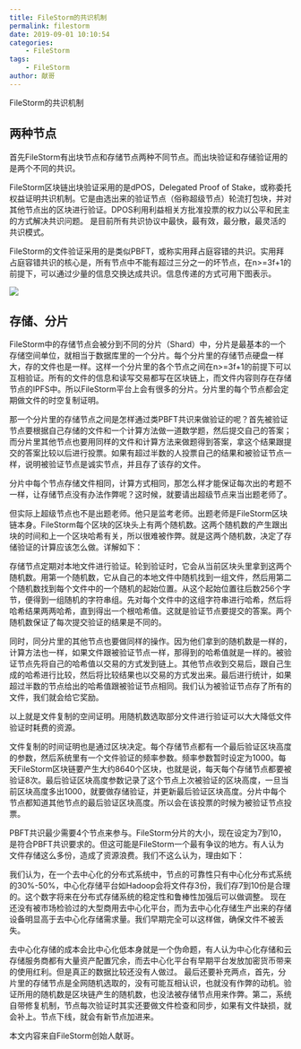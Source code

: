 ```yaml
---
title: FileStorm的共识机制
permalink: filestorm
date: 2019-09-01 10:10:54
categories: 
    - FileStorm
tags: 
    - FileStorm
author: 献哥
---
```


FileStorm的共识机制

<!-- more -->

## 两种节点

首先FileStorm有出块节点和存储节点两种不同节点。而出块验证和存储验证用的是两个不同的共识。

FileStorm区块链出块验证采用的是dPOS，Delegated Proof of Stake，或称委托权益证明共识机制。它是由选出来的验证节点（俗称超级节点）轮流打包块，并对其他节点出的区块进行验证。DPOS利用利益相关方批准投票的权力以公平和民主的方式解决共识问题。 是目前所有共识协议中最快，最有效，最分散，最灵活的共识模式。

FileStorm的文件验证采用的是类似PBFT，或称实用拜占庭容错的共识。实用拜占庭容错共识的核心是，所有节点中不能有超过三分之一的坏节点，在n>=3f+1的前提下，可以通过少量的信息交换达成共识。信息传递的方式可用下图表示。

![](https://img.learnblockchain.cn/2019/09/15674925768119.png)


## 存储、分片

FileStorm中的存储节点会被分到不同的分片（Shard）中，分片是最基本的一个存储空间单位，就相当于数据库里的一个分片。每个分片里的存储节点硬盘一样大，存的文件也是一样。这样一个分片里的各个节点之间在n>=3f+1的前提下可以互相验证。所有的文件的信息和读写交易都写在区块链上，而文件内容则存在存储节点的IPFS中。所以FileStorm平台上会有很多的分片。分片里的每个节点都会定期做文件的时空复制证明。

那一个分片里的存储节点之间是怎样通过类PBFT共识来做验证的呢？首先被验证节点要根据自己存储的文件和一个计算方法做一道数学题，然后提交自己的答案；而分片里其他节点也要用同样的文件和计算方法来做题得到答案，拿这个结果跟提交的答案比较以后进行投票。如果有超过半数的人投票自己的结果和被验证节点一样，说明被验证节点是诚实节点，并且存了该存的文件。

分片中每个节点存储文件相同，计算方式相同，那怎么样才能保证每次出的考题不一样，让存储节点没有办法作弊呢？这时候，就要请出超级节点来当出题老师了。

但实际上超级节点也不是出题老师。他只是监考老师。出题老师是FileStorm区块链本身。FileStorm每个区块的区块头上有两个随机数。这两个随机数的产生跟出块的时间和上一个区块哈希有关，所以很难被作弊。就是这两个随机数，决定了存储验证的计算应该怎么做。详解如下：

存储节点定期对本地文件进行验证。轮到验证时，它会从当前区块头里拿到这两个随机数。用第一个随机数，它从自己的本地文件中随机找到一组文件，然后用第二个随机数找到每个文件中的一个随机的起始位置。从这个起始位置往后数256个字节，便得到一组随机的字符串组。先对每个文件中的这组字符串进行哈希，然后将哈希结果两两哈希，直到得出一个根哈希值。这就是验证节点要提交的答案。两个随机数保证了每次提交验证的结果是不同的。

同时，同分片里的其他节点也要做同样的操作。因为他们拿到的随机数是一样的，计算方法也一样，如果文件跟被验证节点一样，那得到的哈希值就是一样的。被验证节点先将自己的哈希值以交易的方式发到链上。其他节点收到交易后，跟自己生成的哈希进行比较，然后将比较结果也以交易的方式发出来。最后进行统计，如果超过半数的节点给出的哈希值跟被验证节点相同。我们认为被验证节点存了所有的文件，我们就会给它奖励。

以上就是文件复制的空间证明。用随机数选取部分文件进行验证可以大大降低文件验证时耗费的资源。

文件复制的时间证明也是通过区块决定。每个存储节点都有一个最后验证区块高度的参数，然后系统里有一个文件验证的频率参数。频率参数暂时设定为1000。每天FileStorm区块链要产生大约8640个区块，也就是说，每天每个存储节点都要被验证8次。最后验证区块高度参数记录了这个节点上次被验证的区块高度，一旦当前区块高度多出1000，就要做存储验证，并更新最后验证区块高度。分片中每个节点都知道其他节点的最后验证区块高度。所以会在该投票的时候为被验证节点投票。

PBFT共识最少需要4个节点来参与。FileStorm分片的大小，现在设定为7到10，是符合PBFT共识要求的。但这可能是FileStorm一个最有争议的地方。有人认为文件存储这么多份，造成了资源浪费。我们不这么认为，理由如下：

我们认为，在一个去中心化的分布式系统中，节点的可靠性只有中心化分布式系统的30%-50%，中心化存储平台如Hadoop会将文件存3份，我们存7到10份是合理的。这个数字将来在分布式存储系统的稳定性和鲁棒性加强后可以做调整。
现在还没有被市场检验过的大型商用去中心化平台，而为去中心化存储生产出来的存储设备明显高于去中心化存储需求量。我们早期完全可以这样做，确保文件不被丢失。

去中心化存储的成本会比中心化低本身就是一个伪命题，有人认为中心化存储和云存储服务商都有大量资产配置冗余，而去中心化平台有早期平台发放加密货币带来的使用红利。但是真正的数据比较还没有人做过。
最后还要补充两点，首先，分片里的存储节点是全网随机选取的，没有可能互相认识，也就没有作弊的动机。验证所用的随机数是区块链产生的随机数，也没法被存储节点用来作弊。第二，系统自带修复机制，节点每次验证时其实还要做文件检查和同步，如果有文件缺损，就会补上。节点下线，就会有新节点加进来。


本文内容来自FileStorm创始人献哥。